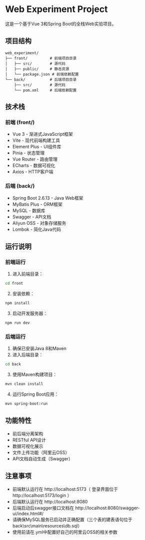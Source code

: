 # Web Experiment Project

这是一个基于Vue 3和Spring Boot的全栈Web实验项目。

## 项目结构

```
web_experiment/
├── front/          # 前端项目目录
│   ├── src/        # 源代码
│   ├── public/     # 静态资源
│   └── package.json # 前端依赖配置
└── back/           # 后端项目目录
    ├── src/        # 源代码
    └── pom.xml     # 后端依赖配置
```

## 技术栈

### 前端 (front/)
- Vue 3 - 渐进式JavaScript框架
- Vite - 现代前端构建工具
- Element Plus - UI组件库
- Pinia - 状态管理
- Vue Router - 路由管理
- ECharts - 数据可视化
- Axios - HTTP客户端

### 后端 (back/)
- Spring Boot 2.6.13 - Java Web框架
- MyBatis Plus - ORM框架
- MySQL - 数据库
- Swagger - API文档
- Aliyun OSS - 对象存储服务
- Lombok - 简化Java代码

## 运行说明

### 前端运行
1. 进入前端目录：
```bash
cd front
```

2. 安装依赖：
```bash
npm install
```

3. 启动开发服务器：
```bash
npm run dev
```

### 后端运行
1. 确保已安装Java 8和Maven
2. 进入后端目录：
```bash
cd back
```

3. 使用Maven构建项目：
```bash
mvn clean install
```

4. 运行Spring Boot应用：
```bash
mvn spring-boot:run
```

## 功能特性
- 前后端分离架构
- RESTful API设计
- 数据可视化展示
- 文件上传功能（阿里云OSS）
- API文档自动生成（Swagger）

## 注意事项
- 前端默认运行在 http://localhost:5173（ 登录界面位于http://localhost:5173/login ）
- 后端默认运行在 http://localhost:8080
- 后端启动后swagger接口文档在 http://localhost:8080/swagger-ui/index.html#/
- 请确保MySQL服务已启动并正确配置（三个表的建表语句位于back\src\main\resources\db.sql）
- 使用前请在.yml中配置好自己的阿里云OSS的相关参数


